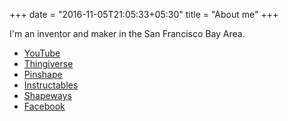 +++
date = "2016-11-05T21:05:33+05:30"
title = "About me"
+++

I'm an inventor and maker in the San Francisco Bay Area. 

* [YouTube](https://www.youtube.com/channel/UCmmaHnbTTivWxWbeNJZWiQQ)
* [Thingiverse](https://www.thingiverse.com/cfishy/about)
* [Pinshape](https://pinshape.com/users/88638-kliqcreatives)
* [Instructables](https://www.instructables.com/member/cfishy/instructables/)
* [Shapeways](https://www.shapeways.com/designer/cfishy)
* [Facebook](https://www.facebook.com/KliqCreatives/)


